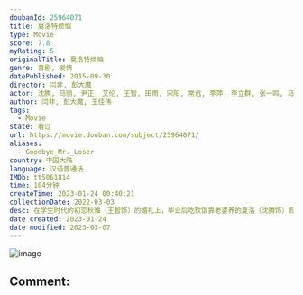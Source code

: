 ```yaml
---
doubanId: 25964071
title: 夏洛特烦恼
type: Movie
score: 7.8
myRating: 5
originalTitle: 夏洛特烦恼
genre: 喜剧, 爱情
datePublished: 2015-09-30
director: 闫非, 彭大魔
actor: 沈腾, 马丽, 尹正, 艾伦, 王智, 田雨, 宋阳, 常远, 李萍, 李立群, 张一鸣, 马小茜, 刘坤, 黄才伦, 陈昊明, 王成思, 刘金, 周展翅, 常世奎, 王琦, 赵雪, 黄杨, 肖扬, 魏翔, 吴江, 冯满, 李海银, 许猛, 陶亮, 马驰, 刘立东, 关鹏
author: 闫非, 彭大魔, 王佳伟
tags:
  - Movie
state: 看过
url: https://movie.douban.com/subject/25964071/
aliases:
  - Goodbye_Mr._Loser
country: 中国大陆
language: 汉语普通话
IMDb: tt5061814
time: 104分钟
createTime: 2023-01-24 00:40:21
collectionDate: 2022-03-03
desc: 在学生时代的初恋秋雅（王智饰）的婚礼上，毕业后吃软饭靠老婆养的夏洛（沈腾饰）假充大款，出尽其丑，中间还被老婆马冬梅（马丽饰）戳穿暴捶。混乱之中，夏洛意外穿越时空，回到了1997年的学生时代的课堂...
date created: 2023-01-24
date modified: 2023-03-07
---
```


![image](p2264377763.jpg)

Comment:
---
